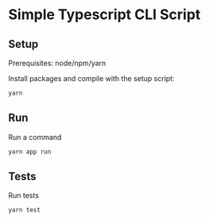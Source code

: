 # Simple Typescript CLI Script

## Setup

Prerequisites: node/npm/yarn

Install packages and compile with the setup script:

```bash
yarn
```

## Run

Run a command

```bash
yarn app run
```

## Tests

Run tests

```bash
yarn test
```
